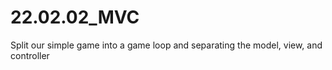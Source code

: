 # 22.02.02_MVC
Split our simple game into a game loop and separating the model, view, and controller
